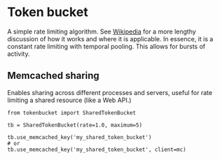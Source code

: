 # Token bucket

A simple rate limiting algorithm. See
[Wikipedia](http://en.wikipedia.org/wiki/Token_bucket) for a more lengthy
discussion of how it works and where it is applicable. In essence, it is a
constant rate limiting with temporal pooling. This allows for bursts of
activity.

## Memcached sharing

Enables sharing across different processes and servers, useful for rate
limiting a shared resource (like a Web API.)

    from tokenbucket import SharedTokenBucket

    tb = SharedTokenBucket(rate=1.0, maximum=5)

    tb.use_memcached_key('my_shared_token_bucket')
    # or
    tb.use_memcached_key('my_shared_token_bucket', client=mc)

